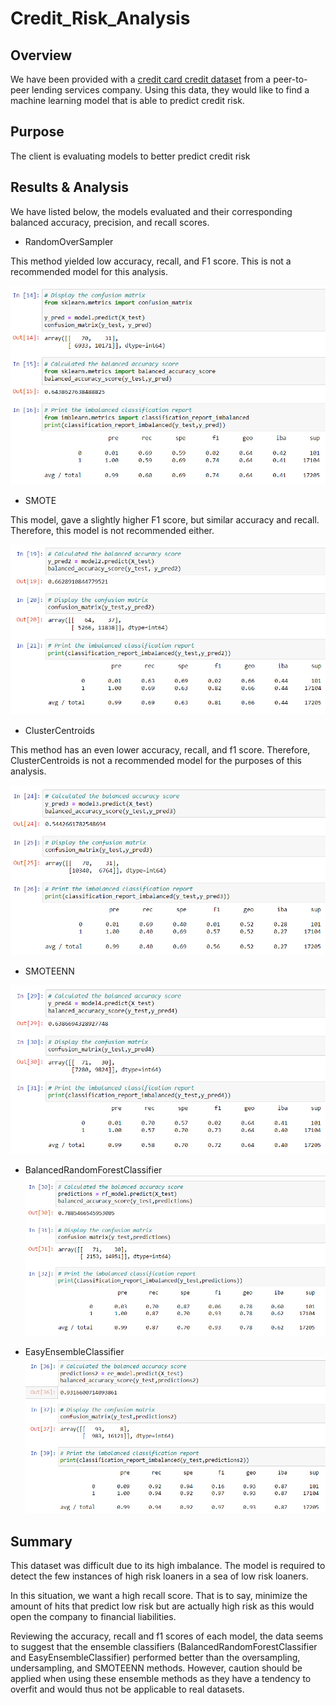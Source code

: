 # Credit_Risk_Analysis

## Overview

We have been provided with a [credit card credit dataset](Resources/LoanStats_2019Q1.csv) from a peer-to-peer lending services company. Using this data, they would like to find a machine learning model that is able to predict credit risk. 

## Purpose

The client is evaluating models to better predict credit risk

## Results & Analysis

We have listed below, the models evaluated and their corresponding balanced accuracy, precision, and recall scores.

* RandomOverSampler

This method yielded low accuracy, recall, and F1 score. This is not a recommended model for this analysis.

![RandomOverSampler](Analysis/OverSampler.png)

* SMOTE

This model, gave a slightly higher F1 score, but similar accuracy and recall. Therefore, this model is not recommended either.

![SMOTE](Analysis/SMOTE.png)

* ClusterCentroids

This method has an even lower accuracy, recall, and f1 score. Therefore, ClusterCentroids is not a recommended model for the purposes of this analysis.

![ClustersCentroids](Analysis/ClusterCentroids.png)

* SMOTEENN


![SMOTEENN](Analysis/SMOTEENN.png)

* BalancedRandomForestClassifier
![BalancedForest](Analysis/BalancedForest.png)

* EasyEnsembleClassifier
![EasyEnsemble](Analysis/EasyEnsemble.png)

## Summary

This dataset was difficult due to its high imbalance. The model is required to detect the few instances of high risk loaners in a sea of low risk loaners. 

In this situation, we want a high recall score. That is to say, minimize the amount of hits that predict low risk but are actually high risk as this would open the company to financial liabilities.

Reviewing the accuracy, recall and f1 scores of each model, the data seems to suggest that the ensemble classifiers (BalancedRandomForestClassifier and EasyEnsembleClassifier) performed better than the oversampling, undersampling, and SMOTEENN methods. However, caution should be applied when using these ensemble methods as they have a tendency to overfit and would thus not be applicable to real datasets.

